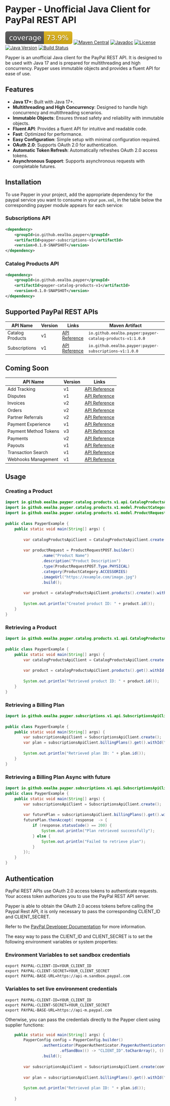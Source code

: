 # Payper - Unofficial Java Client for PayPal REST API
[![Coverage](.github/badges/jacoco.svg)](https://github.com/eealba/payper/actions/workflows/github_action.yaml)
[![Maven Central](https://img.shields.io/maven-central/v/io.github.eealba/payper.svg?label=Maven%20Central)](https://central.sonatype.com/artifact/io.github.eealba/payper)
[![Javadoc](https://javadoc.io/badge2/io.github.eealba/payper/javadoc.io.svg)](https://javadoc.io/doc/io.github.eealba/payper)
[![License](https://img.shields.io/badge/License-Apache%202.0-green.svg)](https://opensource.org/licenses/Apache-2.0)
[![Java Version](https://img.shields.io/badge/Java-17%2B-brightgreen)](https://www.oracle.com/java/technologies/javase/jdk17-archive-downloads.html)
[![Build Status](https://github.com/eealba/payper/actions/workflows/github_action.yaml/badge.svg)](https://github.com/eealba/payper/actions)


Payper is an unofficial Java client for the PayPal REST API. It is designed to be used with Java 17 and is prepared 
for multithreading and high concurrency. Payper uses immutable objects and provides a fluent API for ease of use.

## Features

- **Java 17+**: Built with Java 17+.
- **Multithreading and High Concurrency**: Designed to handle high concurrency and multithreading scenarios.
- **Immutable Objects**: Ensures thread safety and reliability with immutable objects.
- **Fluent API**: Provides a fluent API for intuitive and readable code.
- **Fast**: Optimized for performance.
- **Easy Configuration**: Simple setup with minimal configuration required.
- **OAuth 2.0**: Supports OAuth 2.0 for authentication.
- **Automatic Token Refresh**: Automatically refreshes OAuth 2.0 access tokens.
- **Asynchronous Support**: Supports asynchronous requests with completable futures.

## Installation

To use Payper in your project, add the appropriate dependency for the paypal service you want to consume 
in your `pom.xml`, in the table below the corresponding payper module appears for each service:

### Subscriptions API
```xml
<dependency>
    <groupId>io.github.eealba.payper</groupId>
    <artifactId>payper-subscriptions-v1</artifactId>
    <version>0.1.0-SNAPSHOT</version>
</dependency>
```
### Catalog Products API
```xml
<dependency>
    <groupId>io.github.eealba.payper</groupId>
    <artifactId>payper-catalog-products-v1</artifactId>
    <version>0.1.0-SNAPSHOT</version>
</dependency>
```

## Supported PayPal REST APIs

| API Name              | Version | Links                                                                       | Maven Artifact                                              |
|-----------------------|---------|-----------------------------------------------------------------------------|-------------------------------------------------------------|
| Catalog Products      | v1      | [API Reference](https://developer.paypal.com/docs/api/catalog-products/v1/) | `io.github.eealba.payper:payper-catalog-products-v1:1.0.0`  |
| Subscriptions         | v1      | [API Reference](https://developer.paypal.com/docs/api/subscriptions/v1/)    | `io.github.eealba.payper:payper-subscriptions-v1:1.0.0`     |

## Coming Soon
| API Name              | Version | Links                                                                                  |
|-----------------------|---------|----------------------------------------------------------------------------------------|
| Add Tracking          | v1      | [API Reference](https://developer.paypal.com/docs/api/tracking/v1/)                    |
| Disputes              | v1      | [API Reference](https://developer.paypal.com/docs/api/customer-disputes/v1/)           |
| Invoices              | v2      | [API Reference](https://developer.paypal.com/docs/api/invoicing/v2/)                   |
| Orders                | v2      | [API Reference](https://developer.paypal.com/docs/api/orders/v2/)                      |
| Partner Referrals     | v2      | [API Reference](https://developer.paypal.com/docs/api/partner-referrals/v2/)           |
| Payment Experience    | v1      | [API Reference](https://developer.paypal.com/docs/api/payment-experience/v1/)          |
| Payment Method Tokens | v3      | [API Reference](https://developer.paypal.com/docs/api/payment-tokens/v3/)              |
| Payments              | v2      | [API Reference](https://developer.paypal.com/docs/api/payments/v2/)                    |
| Payouts               | v1      | [API Reference](https://developer.paypal.com/docs/api/payments.payouts-batch/v1/)      |
| Transaction Search    | v1      | [API Reference](https://developer.paypal.com/docs/api/transaction-search/v1/)          |
| Webhooks Management   | v1      | [API Reference](https://developer.paypal.com/docs/api/webhooks/v1/)                    |

## Usage

### Creating a Product

```java
import io.github.eealba.payper.catalog.products.v1.api.CatalogProductsApiClient;
import io.github.eealba.payper.catalog.products.v1.model.ProductCategory;
import io.github.eealba.payper.catalog.products.v1.model.ProductRequestPOST;

public class PayperExample {
    public static void main(String[] args) {

        var catalogProductsApiClient = CatalogProductsApiClient.create();

        var productRequest = ProductRequestPOST.builder()
                .name("Product Name")
                .description("Product Description")
                .type(ProductRequestPOST.Type.PHYSICAL)
                .category(ProductCategory.ACCESSORIES)
                .imageUrl("https://example.com/image.jpg")
                .build();

        var product = catalogProductsApiClient.products().create().withBody(productRequest).retrieve().toEntity();

        System.out.println("Created product ID: " + product.id());
    }
}
```

### Retrieving a Product

```java
import io.github.eealba.payper.catalog.products.v1.api.CatalogProductsApiClient;

public class PayperExample {
    public static void main(String[] args) {
        var catalogProductsApiClient = CatalogProductsApiClient.create();
        
        var product = catalogProductsApiClient.products().get().withId("1").retrieve().toEntity();

        System.out.println("Retrieved product ID: " + product.id());
    }
}
```


### Retrieving a Billing Plan

```java
import io.github.eealba.payper.subscriptions.v1.api.SubscriptionsApiClient;

public class PayperExample {
    public static void main(String[] args) {
        var subscriptionsApiClient = SubscriptionsApiClient.create();
        var plan = subscriptionsApiClient.billingPlans().get().withId("1").retrieve().toEntity();

        System.out.println("Retrieved plan ID: " + plan.id());
    }
}
```
### Retrieving a Billing Plan Async with future

```java
import io.github.eealba.payper.subscriptions.v1.api.SubscriptionsApiClient;
public class PayperExample {
    public static void main(String[] args) {
        var subscriptionsApiClient = SubscriptionsApiClient.create();
        
        var futurePlan = subscriptionsApiClient.billingPlans().get().withId("1").retrieve().toFuture();
        futurePlan.thenAccept( response  -> {
            if (response.statusCode() == 200) {
                System.out.println("Plan retrieved successfully");
            } else {
                System.out.println("Failed to retrieve plan");
            }
        });
    }
}
```



## Authentication

PayPal REST APIs use OAuth 2.0 access tokens to authenticate requests. Your access token authorizes you
to use the PayPal REST API server.

Payper is able to obtain the OAuth 2.0 access tokens before calling the Paypal Rest API, it is only necessary
to pass the corresponding CLIENT_ID and CLIENT_SECRET.

Refer to the [PayPal Developer Documentation](https://developer.paypal.com/api/rest/authentication/) for more information.

The easy way to pass the CLIENT_ID and CLIENT_SECRET is to set the following environment variables or system properties:

### Environment Variables to set sandbox credentials
```shell
export PAYPAL-CLIENT-ID=YOUR_CLIENT_ID
export PAYPAL-CLIENT-SECRET=YOUR_CLIENT_SECRET
export PAYPAL-BASE-URL=https://api-m.sandbox.paypal.com 
```

### Variables to set live environment credentials
```shell
export PAYPAL-CLIENT-ID=YOUR_CLIENT_ID
export PAYPAL-CLIENT-SECRET=YOUR_CLIENT_SECRET
export PAYPAL-BASE-URL=https://api-m.paypal.com 
```

Otherwise, you can pass the credentials directly to the Payper client using supplier functions:

```java
    public static void main(String[] args) {
        PayperConfig config = PayperConfig.builder()
                .authenticator(PayperAuthenticator.PayperAuthenticators
                        .ofSandBox(() -> "CLIENT_ID".toCharArray(), () -> "CLIENT_SECRET".toCharArray()))
                .build();
        
        var subscriptionsApiClient = SubscriptionsApiClient.create(config);

        var plan = subscriptionsApiClient.billingPlans().get().withId("1").retrieve().toEntity();

        System.out.println("Retrieved plan ID: " + plan.id());

    }
```


